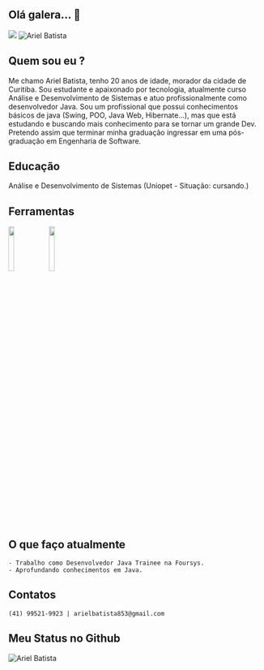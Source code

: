 ## Olá galera... 👋

<a href="https://www.linkedin.com/in/ariel-batista-ba4000190"><img src="https://img.shields.io/badge/--linkedin?label=LinkedIn&logo=LinkedIn&style=social"/></a> <img src="https://komarev.com/ghpvc/?username=arielbat19&label=Profile%20views&color=0e75b6&style=social" alt="Ariel Batista" />


## Quem sou eu ?

Me chamo Ariel Batista, tenho 20 anos de idade, morador da cidade de Curitiba. Sou estudante e apaixonado por tecnologia, atualmente curso Análise e Desenvolvimento de Sistemas e atuo profissionalmente como desenvolvedor Java. Sou um profissional que possui conhecimentos básicos de java (Swing, POO, Java Web, Hibernate...), mas que está estudando e buscando mais conhecimento para se tornar um grande Dev. Pretendo assim que terminar minha graduação ingressar em uma pós-graduação em Engenharia de Software.

## Educação

 Análise e Desenvolvimento de Sistemas (Uniopet - Situação: cursando.)

## Ferramentas

<code><img width="15%" src="https://www.vectorlogo.zone/logos/java/java-ar21.svg"></code> <code><img width="15%" src="https://www.vectorlogo.zone/logos/w3_html5/w3_html5-ar21.svg"></code>

## O que faço atualmente

    - Trabalho como Desenvolvedor Java Trainee na Foursys.
    - Aprofundando conhecimentos em Java.

## Contatos

    (41) 99521-9923 | arielbatista853@gmail.com

## Meu Status no Github

<img align="center" src="https://github-readme-stats.vercel.app/api?username=arielbat19&show_icons=true&locale=en" alt="Ariel Batista" />



